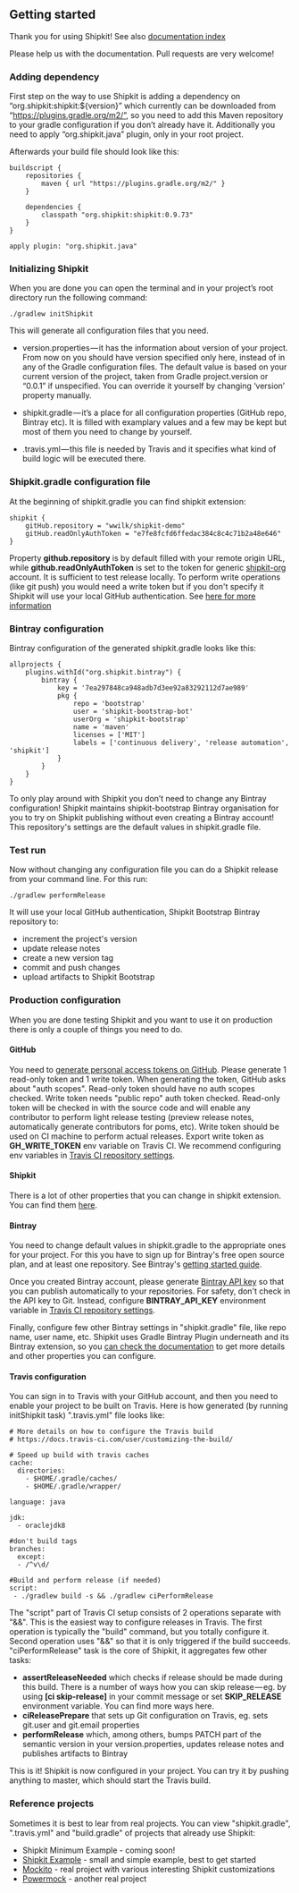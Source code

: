 ## Getting started

Thank you for using Shipkit!
See also [documentation index](README.md#documentation)

Please help us with the documentation.
Pull requests are very welcome!

### Adding dependency

First step on the way to use Shipkit is adding a dependency on “org.shipkit:shipkit:${version}” which currently can be downloaded from “https://plugins.gradle.org/m2/”, so you need to add this Maven repository to your gradle configuration if you don’t already have it. Additionally you need to apply “org.shipkit.java” plugin, only in your root project.

Afterwards your build file should look like this:

    buildscript {
        repositories {
            maven { url "https://plugins.gradle.org/m2/" }
        }

        dependencies {
            classpath "org.shipkit:shipkit:0.9.73"
        }
    }

    apply plugin: "org.shipkit.java"

### Initializing Shipkit

When you are done you can open the terminal and in your project’s root directory run the following command:

    ./gradlew initShipkit

This will generate all configuration files that you need.

* version.properties — it has the information about version of your project.
From now on you should have version specified only here, instead of in any of the Gradle configuration files.
The default value is based on your current version of the project, taken from Gradle project.version or “0.0.1” if unspecified.
You can override it yourself by changing ‘version’ property manually.

* shipkit.gradle — it’s a place for all configuration properties (GitHub repo, Bintray etc).
It is filled with examplary values and a few may be kept but most of them you need to change by yourself.

* .travis.yml — this file is needed by Travis and it specifies what kind of build logic will be executed there.

### Shipkit.gradle configuration file

At the beginning of shipkit.gradle you can find shipkit extension:

    shipkit {
        gitHub.repository = "wwilk/shipkit-demo"
        gitHub.readOnlyAuthToken = "e7fe8fcfd6ffedac384c8c4c71b2a48e646"
    }

Property **github.repository** is by default filled with your remote origin URL, while **github.readOnlyAuthToken** is set to the token for generic [shipkit-org](https://github.com/shipkit-org) account.
It is sufficient to test release locally.
To perform write operations (like git push) you would need a write token but if you don't specify it Shipkit will use your local GitHub authentication.
See [here for more information](https://github.com/mockito/shipkit/wiki/Getting-started-with-Shipkit#github)

### Bintray configuration

Bintray configuration of the generated shipkit.gradle looks like this:

    allprojects {
        plugins.withId("org.shipkit.bintray") {
            bintray {
                key = '7ea297848ca948adb7d3ee92a83292112d7ae989'
                pkg {
                    repo = 'bootstrap'
                    user = 'shipkit-bootstrap-bot'
                    userOrg = 'shipkit-bootstrap'
                    name = 'maven'
                    licenses = ['MIT']
                    labels = ['continuous delivery', 'release automation', 'shipkit']
                }
            }
        }
    }

To only play around with Shipkit you don’t need to change any Bintray configuration!
Shipkit maintains shipkit-bootstrap Bintray organisation for you to try on Shipkit publishing without even creating a Bintray account!
This repository's settings are the default values in shipkit.gradle file.

### Test run

Now without changing any configuration file you can do a Shipkit release from your command line. For this run:

    ./gradlew performRelease

It will use your local GitHub authentication, Shipkit Bootstrap Bintray repository to:

- increment the project's version
- update release notes
- create a new version tag
- commit and push changes
- upload artifacts to Shipkit Bootstrap

### Production configuration

When you are done testing Shipkit and you want to use it on production there is only a couple of things you need to do.

#### GitHub

You need to [generate personal access tokens on GitHub](https://help.github.com/articles/creating-a-personal-access-token-for-the-command-line/).
Please generate 1 read-only token and 1 write token.
When generating the token, GitHub asks about "auth scopes".
Read-only token should have no auth scopes checked.
Write token needs "public repo" auth token checked.
Read-only token will be checked in with the source code and will enable any contributor to perform light release testing (preview release notes, automatically generate contributors for poms, etc).
Write token should be used on CI machine to perform actual releases.
Export write token as **GH_WRITE_TOKEN** env variable on Travis CI.
We recommend configuring env variables in [Travis CI repository settings](https://docs.travis-ci.com/user/environment-variables/#Defining-Variables-in-Repository-Settings).

#### Shipkit

There is a lot of other properties that you can change in shipkit extension.
You can find them [here](https://github.com/mockito/shipkit/blob/master/subprojects/shipkit/src/main/groovy/org/shipkit/gradle/configuration/ShipkitConfiguration.java).

#### Bintray

You need to change default values in shipkit.gradle to the appropriate ones for your project.
For this you have to sign up for Bintray's free open source plan, and at least one repository.
See Bintray's [getting started guide](https://bintray.com/docs/usermanual/starting/starting_gettingstarted.html).

Once you created Bintray account, please generate [Bintray API key](https://bintray.com/docs/usermanual/interacting/interacting_interacting.html#anchorAPIKEY) so that you can publish automatically to your repositories.
For safety, don't check in the API key to Git.
Instead, configure **BINTRAY_API_KEY** environment variable in [Travis CI repository settings](https://docs.travis-ci.com/user/environment-variables/#Defining-Variables-in-Repository-Settings).

Finally, configure few other Bintray settings in "shipkit.gradle" file, like repo name, user name, etc.
Shipkit uses Gradle Bintray Plugin underneath and its Bintray extension, so you [can check the documentation](https://github.com/bintray/gradle-bintray-plugin) to get more details and other properties you can configure.

#### Travis configuration

You can sign in to Travis with your GitHub account, and then you need to enable your project to be built on Travis.
Here is how generated (by running initShipkit task) ".travis.yml" file looks like:

    # More details on how to configure the Travis build
    # https://docs.travis-ci.com/user/customizing-the-build/

    # Speed up build with travis caches
    cache:
      directories:
        - $HOME/.gradle/caches/
        - $HOME/.gradle/wrapper/

    language: java

    jdk:
      - oraclejdk8

    #don't build tags
    branches:
      except:
      - /^v\d/

    #Build and perform release (if needed)
    script:
     - ./gradlew build -s && ./gradlew ciPerformRelease

The "script" part of Travis CI setup consists of 2 operations separate with "&&". This is the easiest way to configure releases in Travis. The first operation is typically the "build" command, but you totally configure it. Second operation uses "&&" so that it is only triggered if the build succeeds. "ciPerformRelease" task is the core of Shipkit, it aggregates few other tasks:

- **assertReleaseNeeded** which checks if release should be made during this build.
There is a number of ways how you can skip release — eg. by using **[ci skip-release]** in your commit message or set **SKIP_RELEASE** environment variable.
You can find more ways here.
- **ciReleasePrepare** that sets up Git configuration on Travis, eg. sets git.user and git.email properties
- **performRelease** which, among others, bumps PATCH part of the semantic version in your version.properties, updates release notes and publishes artifacts to Bintray

This is it! Shipkit is now configured in your project.
You can try it by pushing anything to master, which should start the Travis build.

### Reference projects

Sometimes it is best to lear from real projects.
You can view "shipkit.gradle", ".travis.yml" and "build.gradle" of projects that already use Shipkit:

 - Shipkit Minimum Example - coming soon!
 - [Shipkit Example](https://github.com/mockito/shipkit-example) - small and simple example, best to get started
 - [Mockito](https://github.com/mockito/mockito) - real project with various interesting Shipkit customizations
 - [Powermock](https://github.com/powermock/powermock) - another real project
